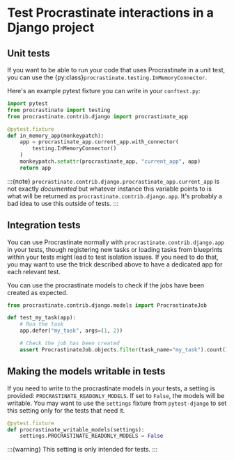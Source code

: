 # Test Procrastinate interactions in a Django project

## Unit tests

If you want to be able to run your code that uses Procrastinate in a unit test,
you can use the {py:class}`procrastinate.testing.InMemoryConnector`.

Here's an example pytest fixture you can write in your `conftest.py`:

```python
import pytest
from procrastinate import testing
from procrastinate.contrib.django import procrastinate_app

@pytest.fixture
def in_memory_app(monkeypatch):
    app = procrastinate_app.current_app.with_connector(
        testing.InMemoryConnector()
    )
    monkeypatch.setattr(procrastinate_app, "current_app", app)
    return app
```
:::{note}
`procrastinate.contrib.django.procrastinate_app.current_app` is not exactly
_documented_ but whatever instance this variable points to is what
will be returned as `procrastinate.contrib.django.app`. It's probably a bad
idea to use this outside of tests.
:::

## Integration tests

You can use Procrastinate normally with `procrastinate.contrib.django.app`
in your tests, though registering new tasks or loading tasks from blueprints
within your tests might lead to test isolation issues. If you need to
do that, you may want to use the trick described above to have a dedicated
app for each relevant test.

You can use the procrastinate models to check if the jobs have been created
as expected.

```python
from procrastinate.contrib.django.models import ProcrastinateJob

def test_my_task(app):
    # Run the task
    app.defer("my_task", args=(1, 2))

    # Check the job has been created
    assert ProcrastinateJob.objects.filter(task_name="my_task").count() == 1
```

## Making the models writable in tests

If you need to write to the procrastinate models in your tests, a setting is
provided: `PROCRASTINATE_READONLY_MODELS`. If set to `False`, the models will be
writable. You may want to use the `settings` fixture from `pytest-django` to
set this setting only for the tests that need it.

```python
@pytest.fixture
def procrastinate_writable_models(settings):
    settings.PROCRASTINATE_READONLY_MODELS = False
```

:::{warning}
This setting is only intended for tests.
:::
